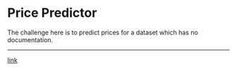 # Price Predictor

The challenge here is to predict prices for a dataset which has no documentation.

---

[link](https://github.com/sergiorgiraldo/DataScience-Showcase/tree/master/Predict%20prices%20in%20unknown%20dataset)
